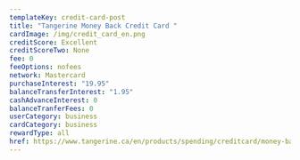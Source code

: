 ```yaml
---
templateKey: credit-card-post
title: "Tangerine Money Back Credit Card "
cardImage: /img/credit_card_en.png
creditScore: Excellent
creditScoreTwo: None
fee: 0
feeOptions: nofees
network: Mastercard
purchaseInterest: "19.95"
balanceTransferInterest: "1.95"
cashAdvanceInterest: 0
balanceTranferFees: 0
userCategory: business
cardCategory: business
rewardType: all
href: https://www.tangerine.ca/en/products/spending/creditcard/money-back/?utm_source=27077&utm_medium=Affiliate&utm_content=23992&shrtag=a-27077b-23992c-&site=27077&banner=23992&acid=&product_id=1100
---
```

